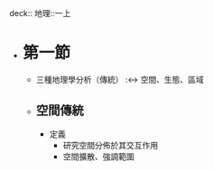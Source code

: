 deck:: 地理::一上

- # 第一節
	- 三種地理學分析（傳統） :<-> 空間、生態、區域
	- ## 空間傳統
		- 定義
			- 研究空間分佈於其交互作用
			- 空間擴散、強調範圍